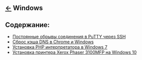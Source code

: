 [&larr;](../readme.md "Операционные системы") Windows
-----------------------------------------------------

## <a name="content"></a> Содержание:

- [Постоянные обрывы соединения в PuTTY через SSH](constant-connection-interruptions-in-putty-over-ssh.md "Постоянные обрывы соединения в PuTTY через SSH")
- [Сброс кэша DNS в Chrome и Windows](resetting-the-dns-cache-in-chrome-and-windows.md "Сброс кэша DNS в Chrome и Windows")
- [Установка PHP интерпретатора в Windows 7](installing-php-interpreter-in-windows-7.md "Установка PHP интерпретатора в Windows 7")
- [Установка принтера Xerox Phaser 3100MFP на Windows 10](installing-the-xerox-phaser-3100mfp-printer-on-windows-10.md "Установка принтера Xerox Phaser 3100MFP на Windows 10")